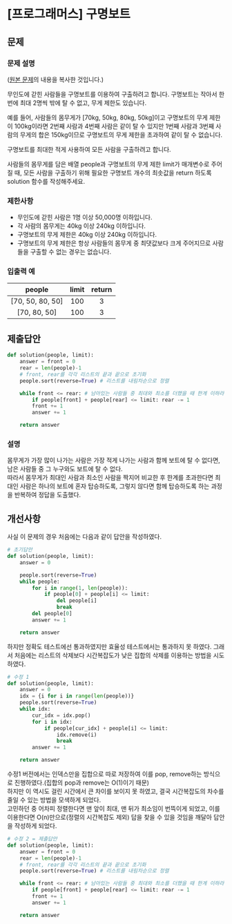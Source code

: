 # [프로그래머스] 구명보트
## 문제
### 문제 설명
([원본 문제](https://programmers.co.kr/learn/courses/30/lessons/42885)의 내용을 복사한 것입니다.)

무인도에 갇힌 사람들을 구명보트를 이용하여 구출하려고 합니다. 구명보트는 작아서 한 번에 최대 2명씩 밖에 탈 수 없고, 무게 제한도 있습니다.

예를 들어, 사람들의 몸무게가 [70kg, 50kg, 80kg, 50kg]이고 구명보트의 무게 제한이 100kg이라면 2번째 사람과 4번째 사람은 같이 탈 수 있지만 1번째 사람과 3번째 사람의 무게의 합은 150kg이므로 구명보트의 무게 제한을 초과하여 같이 탈 수 없습니다.

구명보트를 최대한 적게 사용하여 모든 사람을 구출하려고 합니다.

사람들의 몸무게를 담은 배열 people과 구명보트의 무게 제한 limit가 매개변수로 주어질 때, 모든 사람을 구출하기 위해 필요한 구명보트 개수의 최솟값을 return 하도록 solution 함수를 작성해주세요.

### 제한사항
* 무인도에 갇힌 사람은 1명 이상 50,000명 이하입니다.
* 각 사람의 몸무게는 40kg 이상 240kg 이하입니다.
* 구명보트의 무게 제한은 40kg 이상 240kg 이하입니다.
* 구명보트의 무게 제한은 항상 사람들의 몸무게 중 최댓값보다 크게 주어지므로 사람들을 구출할 수 없는 경우는 없습니다.

### 입출력 예
|people|limit|return|
|:---:|:---:|:---:|
|[70, 50, 80, 50]|100|3|
|[70, 80, 50]|100|3|

## 제출답안
```python
def solution(people, limit):
    answer = front = 0
    rear = len(people)-1
    # front, rear를 각각 리스트의 끝과 끝으로 초기화
    people.sort(reverse=True) # 리스트를 내림차순으로 정렬

    while front <= rear: # 남아있는 사람들 중 최대와 최소를 더했을 때 한계 이하라면 함께 한 보트에, 아니라면 최대만 배정
        if people[front] + people[rear] <= limit: rear -= 1
        front += 1
        answer += 1

    return answer
```
### 설명
몸무게가 가장 많이 나가는 사람은 가장 적게 나가는 사람과 함께 보트에 탈 수 없다면, 남은 사람들 중 그 누구와도 보트에 탈 수 없다.  
따라서 몸무게가 최대인 사람과 최소인 사람을 짝지어 비교한 후 한계를 초과한다면 최대인 사람은 하나의 보트에 혼자 탑승하도록, 그렇지 않다면 함께 탑승하도록 하는 과정을 반복하여 정답을 도출했다.

## 개선사항
사실 이 문제의 경우 처음에는 다음과 같이 답안을 작성하였다.
```python
# 초기답안
def solution(people, limit):
    answer = 0

    people.sort(reverse=True)
    while people:
        for i in range(1, len(people)):
            if people[0] + people[i] <= limit:
                del people[i]
                break
        del people[0]
        answer += 1

    return answer
```
하지만 정확도 테스트에선 통과하였지만 효율성 테스트에서는 통과하지 못 하였다. 그래서 처음에는 리스트의 삭제보다 시간복잡도가 낮은 집합의 삭제를 이용하는 방법을 시도하였다.
```python
# 수정 1
def solution(people, limit):
    answer = 0
    idx = {i for i in range(len(people))}
    people.sort(reverse=True)
    while idx:
        cur_idx = idx.pop()
        for i in idx:
            if people[cur_idx] + people[i] <= limit:
                idx.remove(i)
                break
        answer += 1

    return answer
```
수정1 버전에서는 인덱스만을 집합으로 따로 저장하여 이를 pop, remove하는 방식으로 진행하였다.(집합의 pop과 remove는 O(1)이기 때문)  
하지만 이 역시도 걸린 시간에서 큰 차이를 보이지 못 하였고, 결국 시간복잡도의 차수를 줄일 수 있는 방법을 모색하게 되었다.  
고민하던 중 어차피 정렬한다면 맨 앞이 최대, 맨 뒤가 최소임이 번뜩이게 되었고, 이를 이용한다면 O(n)만으로(정렬의 시간복잡도 제외) 답을 찾을 수 있을 것임을 깨달아 답안을 작성하게 되었다.
```python
# 수정 2 = 제출답안
def solution(people, limit):
    answer = front = 0
    rear = len(people)-1
    # front, rear를 각각 리스트의 끝과 끝으로 초기화
    people.sort(reverse=True) # 리스트를 내림차순으로 정렬

    while front <= rear: # 남아있는 사람들 중 최대와 최소를 더했을 때 한계 이하라면 함께 한 보트에, 아니라면 최대만 배정
        if people[front] + people[rear] <= limit: rear -= 1
        front += 1
        answer += 1

    return answer
```
